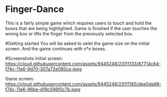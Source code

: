 # Finger-Dance
This is a fairly simple game which requires users to touch and hold the boxes that are being highlighted.
Game is finished if the user touches the wrong box or lifts the finger from the previously selected box.

#Getting started
You will be asked to selet the game size on the initial screen. And the game continues with n*n boxes.

#Screenshots
Initial screen:
https://cloud.githubusercontent.com/assets/9445248/23111133/87714c84-f74c-11e6-9d70-307a72e080ce.jpeg

Game screen:
https://cloud.githubusercontent.com/assets/9445248/23111185/dee0da98-f74c-11e6-96be-d19c596f0c7b.jpeg
